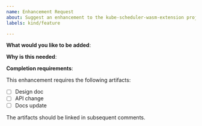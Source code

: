 ```yaml
---
name: Enhancement Request
about: Suggest an enhancement to the kube-scheduler-wasm-extension project
labels: kind/feature

---
```

<!-- Please only use this template for submitting enhancement requests -->

**What would you like to be added**:

**Why is this needed**:

**Completion requirements**:

This enhancement requires the following artifacts:

- [ ] Design doc
- [ ] API change
- [ ] Docs update

The artifacts should be linked in subsequent comments.
